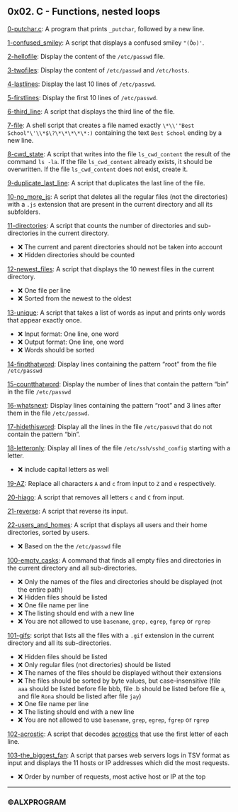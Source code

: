 ## 0x02. **C** - Functions, nested loops

[0-putchar.c](./0-putchar.c): A program that prints `_putchar`, followed by a new line.

[1-confused_smiley](./1-confused_smiley): A script that displays a confused smiley `"(Ôo)'`.

[2-hellofile](./): Display the content of the `/etc/passwd` file.

[3-twofiles](./3-twofiles): Display the content of `/etc/passwd` and `/etc/hosts`.

[4-lastlines](./4-lastlines): Display the last 10 lines of `/etc/passwd`.

[5-firstlines](./5-firstlines): Display the first 10 lines of `/etc/passwd`.

[6-third_line](./6-third_line): A script that displays the third line of the file.

[7-file](./7-file): A shell script that creates a file named exactly `\*\\'"Best School"\'\\*$\?\*\*\*\*\*:)` containing the text `Best School` ending by a new line.

[8-cwd_state](./8-cwd_state): A script that writes into the file `ls_cwd_content` the result of the command `ls -la`. If the file `ls_cwd_content` already exists, it should be overwritten. If the file `ls_cwd_content` does not exist, create it.

[9-duplicate_last_line](./9-duplicate_last_line): A script that duplicates the last line of the file.

[10-no_more_js](./10-no_more_js): A script that deletes all the regular files (not the directories) with a `.js` extension that are present in the current directory and all its subfolders.

[11-directories](./11-directories): A script that counts the number of directories and sub-directories in the current directory.

- :x: The current and parent directories should not be taken into account
- :x: Hidden directories should be counted

[12-newest_files](./12-newest_files): A script that displays the 10 newest files in the current directory.

- :x: One file per line
- :x: Sorted from the newest to the oldest

[13-unique](./13-unique): A script that takes a list of words as input and prints only words that appear exactly once.

- :x: Input format: One line, one word
- :x: Output format: One line, one word
- :x: Words should be sorted

[14-findthatword](./14-findthatword): Display lines containing the pattern “root” from the file `/etc/passwd`

[15-countthatword](./15-countthatword): Display the number of lines that contain the pattern “bin” in the file `/etc/passwd`

[16-whatsnext](./16-whatsnext): Display lines containing the pattern “root” and 3 lines after them in the file `/etc/passwd`.

[17-hidethisword](./17-hidethisword): Display all the lines in the file `/etc/passwd` that do not contain the pattern “bin”.

[18-letteronly](./18-letteronly): Display all lines of the file `/etc/ssh/sshd_config` starting with a letter.

- :x: include capital letters as well

[19-AZ](./19-AZ): Replace all characters `A` and `c` from input to `Z` and `e` respectively.

[20-hiago](./20-hiago): A script that removes all letters `c` and `C` from input.

[21-reverse](./21-reverse): A script that reverse its input.

[22-users_and_homes](./22-users_and_homes): A script that displays all users and their home directories, sorted by users.

- :x: Based on the the `/etc/passwd` file

[100-empty_casks](./100-empty_casks): A command that finds all empty files and directories in the current directory and all sub-directories.

- :x: Only the names of the files and directories should be displayed (not the entire path)
- :x: Hidden files should be listed
- :x: One file name per line
- :x: The listing should end with a new line
- :x: You are not allowed to use `basename`, `grep,` `egrep`, `fgrep` or `rgrep`

[101-gifs](./101-gifs): script that lists all the files with a `.gif` extension in the current directory and all its sub-directories.

- :x: Hidden files should be listed
- :x: Only regular files (not directories) should be listed
- :x: The names of the files should be displayed without their extensions
- :x: The files should be sorted by byte values, but case-insensitive (file `aaa` should be listed before file bbb, file .b should be listed before file `a`, and file `Rona` should be listed after file `jay`)
- :x: One file name per line
- :x: The listing should end with a new line
- :x: You are not allowed to use `basename`, `grep`, `egrep`, `fgrep` or `rgrep`

[102-acrostic](./102-acrostic): A script that decodes [acrostics](https://en.wikipedia.org/wiki/Acrostic) that use the first letter of each line.

[103-the_biggest_fan](./103-the_biggest_fan): A script that parses web servers logs in TSV format as input and displays the 11 hosts or IP addresses which did the most requests.

- :x: Order by number of requests, most active host or IP at the top

<hr>

### ©ALXPROGRAM
